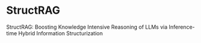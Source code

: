 # StructRAG
StructRAG: Boosting Knowledge Intensive Reasoning of LLMs via Inference-time Hybrid Information Structurization
